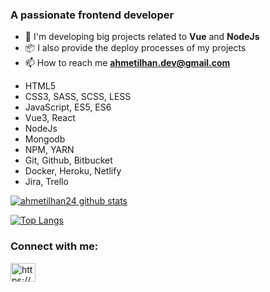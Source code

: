 <h3>A passionate frontend developer</h3>

- 🌱 I'm developing big projects related to **Vue** and **NodeJs**
- 📦 I also provide the deploy processes of my projects
- 📫 How to reach me **ahmetilhan.dev@gmail.com**
* HTML5
* CSS3, SASS, SCSS, LESS
* JavaScript, ES5, ES6
* Vue3, React
* NodeJs
* Mongodb
* NPM, YARN
* Git, Github, Bitbucket
* Docker, Heroku, Netlify
* Jira, Trello

[![ahmetilhan24 github stats](https://github-readme-stats.vercel.app/api?username=ahmetilhan24&show_icons=true&theme=algolia)](https://github.com/ahmetilhan24)

[![Top Langs](https://github-readme-stats.vercel.app/api/top-langs/?username=ahmetilhan24&theme=algolia)](https://github.com/ahmetilhan24)

<h3 align="left">Connect with me:</h3>
<p align="left">
<a href="https://www.linkedin.com/in/ahmetilhan24" target="blank"><img align="center" src="https://raw.githubusercontent.com/rahuldkjain/github-profile-readme-generator/master/src/images/icons/Social/linked-in-alt.svg" alt="https://www.linkedin.com/in/ahmetilhan24" height="30" width="40" /></a>
</p>
